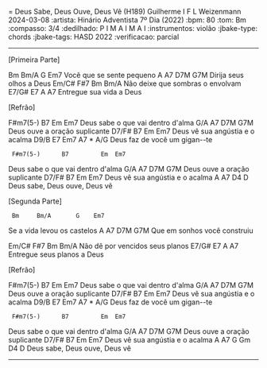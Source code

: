 = Deus Sabe, Deus Ouve, Deus Vê (H189)
Guilherme I F L Weizenmann
2024-03-08
:artista: Hinário Adventista 7º Dia (2022)
:bpm: 80
:tom: Bm
:compasso: 3/4
:dedilhado: P I M A I M A I
:instrumentos: violão
:jbake-type: chords
:jbake-tags: HASD 2022
:verificacao: parcial

----

[Primeira Parte]

  Bm       Bm/A      G    Em7
Você que se sente pequeno
   A        A7      D7M  G7M
Dirija seus olhos a Deus
    Em/C#     F#7         Bm    Bm/A
Não deixe que sombras o envolvam
   E7/G#      E7        A    A7
Entregue  sua   vida a Deus

[Refrão]

  F#m7(5-)      B7         Em  Em7
Deus sabe o que vai dentro d'alma
      G/A       A7       D7M   G7M
Deus ouve a oração suplicante
     D7/F#      B7         Em  Em7
Deus vê sua angústia e o acalma
      D9/B     E7      Em7  A7 * A/G
Deus faz de você um gigan--te

     F#m7(5-)      B7         Em  Em7
Deus sabe o que vai dentro d'alma
      G/A       A7       D7M   G7M
Deus ouve a oração suplicante
     D7/F#      B7         Em  Em7
Deus vê sua angústia e o acalma
       A         A7         D4 D
Deus sabe, Deus ouve, Deus vê

[Segunda Parte]

     Bm     Bm/A       G    Em7
Se a vida levou os castelos
        A        A7      D7M  G7M
Que em sonhos você construiu

   Em/C#      F#7         Bm    Bm/A
Não dê por vencidos seus planos
   E7/G#      E7        A    A7
Entregue  seus planos a Deus

[Refrão]

  F#m7(5-)      B7         Em  Em7
Deus sabe o que vai dentro d'alma
      G/A       A7       D7M   G7M
Deus ouve a oração suplicante
     D7/F#      B7         Em  Em7
Deus vê sua angústia e o acalma
      D9/B     E7      Em7  A7 * A/G
Deus faz de você um gigan--te

     F#m7(5-)      B7         Em  Em7
Deus sabe o que vai dentro d'alma
      G/A       A7       D7M   G7M
Deus ouve a oração suplicante
     D7/F#      B7         Em  Em7
Deus vê sua angústia e o acalma
       A         A7         G Gm D4 D
Deus sabe, Deus ouve, Deus vê

----